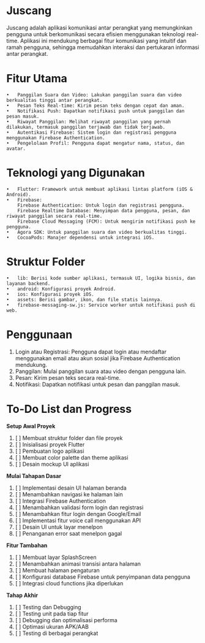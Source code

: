# **Juscang**

Juscang adalah aplikasi komunikasi antar perangkat yang memungkinkan pengguna untuk berkomunikasi
secara efisien menggunakan teknologi real-time. Aplikasi ini mendukung berbagai fitur komunikasi
yang intuitif dan ramah pengguna, sehingga memudahkan interaksi dan pertukaran informasi antar perangkat.

# **Fitur Utama**
	•	Panggilan Suara dan Video: Lakukan panggilan suara dan video berkualitas tinggi antar perangkat.
	•	Pesan Teks Real-time: Kirim pesan teks dengan cepat dan aman.
	•	Notifikasi Push: Dapatkan notifikasi push untuk panggilan dan pesan masuk.
	•	Riwayat Panggilan: Melihat riwayat panggilan yang pernah dilakukan, termasuk panggilan terjawab dan tidak terjawab.
	•	Autentikasi Firebase: Sistem login dan registrasi pengguna menggunakan Firebase Authentication.
	•	Pengelolaan Profil: Pengguna dapat mengatur nama, status, dan avatar.

# **Teknologi yang Digunakan**
	•	Flutter: Framework untuk membuat aplikasi lintas platform (iOS & Android).
	•	Firebase:
	    Firebase Authentication: Untuk login dan registrasi pengguna.
	    Firebase Realtime Database: Menyimpan data pengguna, pesan, dan riwayat panggilan secara real-time.
	    Firebase Cloud Messaging (FCM): Untuk mengirim notifikasi push ke pengguna.
	•	Agora SDK: Untuk panggilan suara dan video berkualitas tinggi.
	•	CocoaPods: Manajer dependensi untuk integrasi iOS.

# **Struktur Folder**
	•	lib: Berisi kode sumber aplikasi, termasuk UI, logika bisnis, dan layanan backend.
	•	android: Konfigurasi proyek Android.
	•	ios: Konfigurasi proyek iOS.
	•	assets: Berisi gambar, ikon, dan file statis lainnya.
	•	firebase-messaging-sw.js: Service worker untuk notifikasi push di web.

# **Penggunaan**
1. Login atau Registrasi: Pengguna dapat login atau mendaftar menggunakan email atau akun sosial jika Firebase Authentication mendukung.
2. Panggilan: Mulai panggilan suara atau video dengan pengguna lain.
3. Pesan: Kirim pesan teks secara real-time.
4. Notifikasi: Dapatkan notifikasi untuk pesan dan panggilan masuk.

# **To-Do List dan Progress**
**Setup Awal Proyek**
1. [ ] Membuat struktur folder dan file proyek
2. [ ] Inisialisasi proyek Flutter
3. [ ] Pembuatan logo aplikasi
4. [ ] Membuat color palette dan theme aplikasi
5. [ ] Desain mockup UI aplikasi

**Mulai Tahapan Dasar**
1. [ ] Implementasi desain UI halaman beranda
2. [ ] Menambahkan navigasi ke halaman lain
3. [ ] Integrasi Firebase Authentication
4. [ ] Menambahkan validasi form login dan registrasi
5. [ ] Menambahkan fitur login dengan Google/Email
6. [ ] Implementasi fitur voice call menggunakan API
7. [ ] Desain UI untuk layar menelpon
8. [ ] Penanganan error saat menelpon gagal

**Fitur Tambahan**
1. [ ] Membuat layar SplashScreen
2. [ ] Menambahkan animasi transisi antara halaman
3. [ ] Membuat halaman pengaturan
4. [ ] Konfigurasi database Firebase untuk penyimpanan data pengguna
5. [ ] Integrasi cloud functions jika diperlukan

**Tahap Akhir**
1. [ ] Testing dan Debugging
2. [ ] Testing unit pada tiap fitur
3. [ ] Debugging dan optimalisasi performa
4. [ ] Optimasi ukuran APK/AAB
5. [ ] Testing di berbagai perangkat